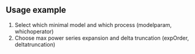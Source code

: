 ## Usage example
1. Select which minimal model and which process (modelparam, whichoperator)
2. Choose max power series expansion and delta truncation (expOrder, deltatruncation)
